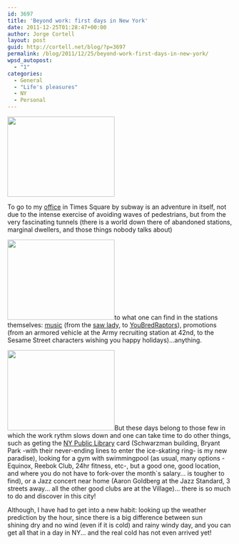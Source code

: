 ```yaml
---
id: 3697
title: 'Beyond work: first days in New York'
date: 2011-12-25T01:28:47+00:00
author: Jorge Cortell
layout: post
guid: http://cortell.net/blog/?p=3697
permalink: /blog/2011/12/25/beyond-work-first-days-in-new-york/
wpsd_autopost:
  - "1"
categories:
  - General
  - "Life's pleasures"
  - NY
  - Personal
---
```

<img class="aligncenter" title="Times Square" src="http://farm8.staticflickr.com/7032/6524135099_5490c37587_m.jpg" alt="" width="240" height="180" />

To go to my <a title="Office" href="http://www.kanteron.com/blog/kanteron/2011/12/kanteron-systems-new-office-in-times-square-new-york/" target="_blank">office</a> in Times Square by subway is an adventure in itself, not due to the intense exercise of avoiding waves of pedestrians, but from the very fascinating tunnels (there is a world down there of abandoned stations, marginal dwellers, and those things nobody talks about)

<img class="aligncenter" title="42St Subway tunnel" src="http://farm8.staticflickr.com/7152/6524134981_59166469ed_m.jpg" alt="" width="240" height="180" />to what one can find in the stations themselves: <a title="http://www.mta.info/mta/aft/muny/" href="http://www.mta.info/mta/aft/muny/" target="_blank">music</a> (from the <a title="http://www.sawlady.com/" href="http://www.sawlady.com/" target="_blank">saw lady</a>, to <a title="YBR" href="http://youbredraptors.com/" target="_blank">YouBredRaptors</a>), promotions (from an armored vehicle at the Army recruiting station at 42nd, to the Sesame Street characters wishing you happy holidays)...anything.

<img class="aligncenter" title="Sesame Street characters" src="http://farm8.staticflickr.com/7169/6524135055_3f5e3c1d61_m.jpg" alt="" width="240" height="180" />But these days belong to those few in which the work rythm slows down and one can take time to do other things, such as geting the <a title="http://www.nypl.org/" href="http://www.nypl.org/" target="_blank">NY Public Library</a> card (Schwarzman building, Bryant Park -with their never-ending lines to enter the ice-skating ring- is my new paradise), looking for a gym with swimmingpool (as usual, many options -Equinox, Reebok Club, 24hr fitness, etc-, but a good one, good location, and where you do not have to fork-over the month`s salary... is tougher to find), or a Jazz concert near home (Aaron Goldberg at the Jazz Standard, 3 streets away... all the other good clubs are at the Village)... there is so much to do and discover in this city!

Although, I have had to get into a new habit: looking up the weather prediction by the hour, since there is a big difference between sun shining dry and no wind (even if it is cold) and rainy windy day, and you can get all that in a day in NY... and the real cold has not even arrived yet!